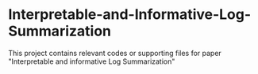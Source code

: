 # Interpretable-and-Informative-Log-Summarization
This project contains relevant codes or supporting files for paper "Interpretable and informative Log Summarization"
